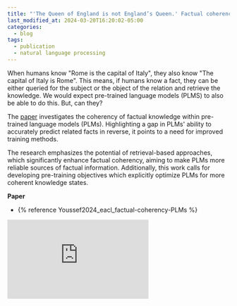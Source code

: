 ```yaml
---
title: "'The Queen of England is not England’s Queen.' Factual coherency of PLMs at EACL'24"
last_modified_at: 2024-03-20T16:20:02-05:00
categories:
  - blog
tags:
  - publication
  - natural language processing
---
```


When humans know "Rome is the capital of Italy", they also know "The capital of Italy is Rome". This means, if humans know a fact, they can be either queried for the subject or the object of the relation and retrieve the knowledge. We would expect pre-trained language models (PLMS) to also be able to do this. But, can they?

The [paper](https://aclanthology.org/2024.findings-eacl.155/) investigates the coherency of factual knowledge within pre-trained language models (PLMs). Highlighting a gap in PLMs' ability to accurately predict related facts in reverse, it points to a need for improved training methods.

The research emphasizes the potential of retrieval-based approaches, which significantly enhance factual coherency, aiming to make PLMs more reliable sources of factual information. Additionally, this work calls for developing pre-training objectives which explicitly optimize PLMs for more coherent knowledge states.

**Paper**
<ul class="key_pubs single_pub">
<li> {% reference Youssef2024_eacl_factual-coherency-PLMs %}</li>
</ul>

<iframe width="320" height="180"
        src="https://aclanthology.org/2024.findings-eacl.155.mp4"
        frameborder="0"
        allow="autoplay; encrypted-media"
        allowfullscreen></iframe>


